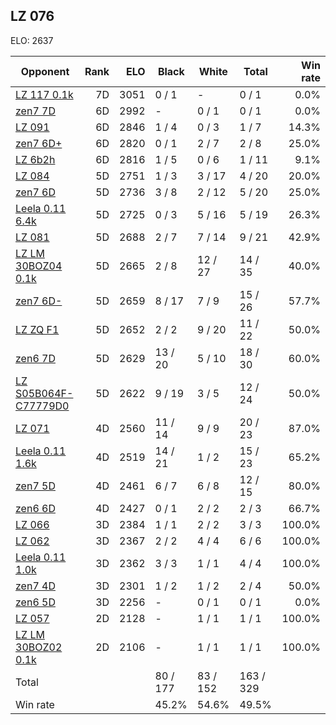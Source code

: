 ## LZ 076 ##

ELO: 2637

Opponent | Rank | ELO | Black | White | Total | Win rate
---------|-----:|----:|-------|-------|-------|-------:
[LZ 117 0.1k](LZ%20117%200.1k.md) | 7D | 3051 | 0 / 1 | - | 0 / 1 | 0.0%
[zen7 7D](zen7%207D.md) | 6D | 2992 | - | 0 / 1 | 0 / 1 | 0.0%
[LZ 091](LZ%20091.md) | 6D | 2846 | 1 / 4 | 0 / 3 | 1 / 7 | 14.3%
[zen7 6D+](zen7%206D+.md) | 6D | 2820 | 0 / 1 | 2 / 7 | 2 / 8 | 25.0%
[LZ 6b2h](LZ%206b2h.md) | 6D | 2816 | 1 / 5 | 0 / 6 | 1 / 11 | 9.1%
[LZ 084](LZ%20084.md) | 5D | 2751 | 1 / 3 | 3 / 17 | 4 / 20 | 20.0%
[zen7 6D](zen7%206D.md) | 5D | 2736 | 3 / 8 | 2 / 12 | 5 / 20 | 25.0%
[Leela 0.11 6.4k](Leela%200.11%206.4k.md) | 5D | 2725 | 0 / 3 | 5 / 16 | 5 / 19 | 26.3%
[LZ 081](LZ%20081.md) | 5D | 2688 | 2 / 7 | 7 / 14 | 9 / 21 | 42.9%
[LZ LM 30BOZ04 0.1k](LZ%20LM%2030BOZ04%200.1k.md) | 5D | 2665 | 2 / 8 | 12 / 27 | 14 / 35 | 40.0%
[zen7 6D-](zen7%206D-.md) | 5D | 2659 | 8 / 17 | 7 / 9 | 15 / 26 | 57.7%
[LZ ZQ F1](LZ%20ZQ%20F1.md) | 5D | 2652 | 2 / 2 | 9 / 20 | 11 / 22 | 50.0%
[zen6 7D](zen6%207D.md) | 5D | 2629 | 13 / 20 | 5 / 10 | 18 / 30 | 60.0%
[LZ S05B064F-C77779D0](LZ%20S05B064F-C77779D0.md) | 5D | 2622 | 9 / 19 | 3 / 5 | 12 / 24 | 50.0%
[LZ 071](LZ%20071.md) | 4D | 2560 | 11 / 14 | 9 / 9 | 20 / 23 | 87.0%
[Leela 0.11 1.6k](Leela%200.11%201.6k.md) | 4D | 2519 | 14 / 21 | 1 / 2 | 15 / 23 | 65.2%
[zen7 5D](zen7%205D.md) | 4D | 2461 | 6 / 7 | 6 / 8 | 12 / 15 | 80.0%
[zen6 6D](zen6%206D.md) | 4D | 2427 | 0 / 1 | 2 / 2 | 2 / 3 | 66.7%
[LZ 066](LZ%20066.md) | 3D | 2384 | 1 / 1 | 2 / 2 | 3 / 3 | 100.0%
[LZ 062](LZ%20062.md) | 3D | 2367 | 2 / 2 | 4 / 4 | 6 / 6 | 100.0%
[Leela 0.11 1.0k](Leela%200.11%201.0k.md) | 3D | 2362 | 3 / 3 | 1 / 1 | 4 / 4 | 100.0%
[zen7 4D](zen7%204D.md) | 3D | 2301 | 1 / 2 | 1 / 2 | 2 / 4 | 50.0%
[zen6 5D](zen6%205D.md) | 3D | 2256 | - | 0 / 1 | 0 / 1 | 0.0%
[LZ 057](LZ%20057.md) | 2D | 2128 | - | 1 / 1 | 1 / 1 | 100.0%
[LZ LM 30BOZ02 0.1k](LZ%20LM%2030BOZ02%200.1k.md) | 2D | 2106 | - | 1 / 1 | 1 / 1 | 100.0%
Total | | | 80 / 177 | 83 / 152 | 163 / 329 | 
Win rate| | | 45.2% | 54.6% | 49.5% | 
